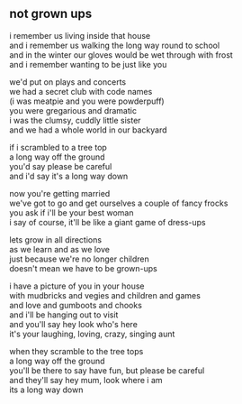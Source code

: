 ## not grown ups

i remember us living inside that house  
and i remember us walking the long way round to school  
and in the winter our gloves would be wet through with frost  
and i remember wanting to be just like you

we'd put on plays and concerts  
we had a secret club with code names  
(i was meatpie and you were powderpuff)  
you were gregarious and dramatic  
i was the clumsy, cuddly little sister  
and we had a whole world in our backyard

if i scrambled to a tree top  
a long way off the ground  
you'd say please be careful  
and i'd say it's a long way down

now you're getting married  
we've got to go and get ourselves a couple of fancy frocks  
you ask if i'll be your best woman  
i say of course, it'll be like a giant game of dress-ups

lets grow in all directions  
as we learn and as we love  
just because we're no longer children  
doesn't mean we have to be grown-ups

i have a picture of you in your house  
with mudbricks and vegies and children and games  
and love and gumboots and chooks  
and i'll be hanging out to visit  
and you'll say hey look who's here  
it's your laughing, loving, crazy, singing aunt

when they scramble to the tree tops  
a long way off the ground  
you'll be there to say have fun, but please be careful  
and they'll say hey mum, look where i am  
its a long way down
